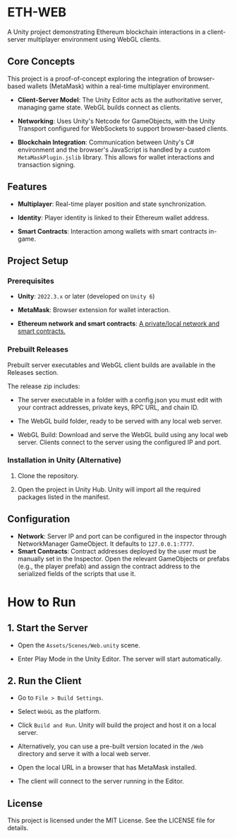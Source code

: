# ETH-WEB

A Unity project demonstrating Ethereum blockchain interactions in a client-server multiplayer environment using WebGL clients.

## Core Concepts

This project is a proof-of-concept exploring the integration of browser-based wallets (MetaMask) within a real-time multiplayer environment.

-  **Client-Server Model**: The Unity Editor acts as the authoritative server, managing game state. WebGL builds connect as clients.

-  **Networking**: Uses Unity's Netcode for GameObjects, with the Unity Transport configured for WebSockets to support browser-based clients.
  
-  **Blockchain Integration**: Communication between Unity's C# environment and the browser's JavaScript is handled by a custom `MetaMaskPlugin.jslib` library. This allows for wallet interactions and transaction signing.

## Features

-  **Multiplayer**: Real-time player position and state synchronization.

-  **Identity**: Player identity is linked to their Ethereum wallet address.

-  **Smart Contracts**: Interaction among wallets with smart contracts in-game.

## Project Setup

### Prerequisites

-  **Unity**: `2022.3.x` or later (developed on `Unity 6`)

-  **MetaMask**: Browser extension for wallet interaction.

-  **Ethereum network and smart contracts**: [A private/local network and smart contracts.](https://github.com/ETH-Unity/EthNetwork)

### Prebuilt Releases

Prebuilt server executables and WebGL client builds are available in the Releases section.

The release zip includes:

- The server executable in a folder with a config.json you must edit with your contract addresses, private keys, RPC URL, and chain ID.

- The WebGL build folder, ready to be served with any local web server.

- WebGL Build: Download and serve the WebGL build using any local web server. Clients connect to the server using the configured IP and port.

### Installation in Unity (Alternative)

1. Clone the repository.

2. Open the project in Unity Hub. Unity will import all the required packages listed in the manifest.

## Configuration

-  **Network**: Server IP and port can be configured in the inspector through NetworkManager GameObject. It defaults to `127.0.0.1:7777`.
-  **Smart Contracts**: Contract addresses deployed by the user must be manually set in the Inspector. Open the relevant GameObjects or prefabs (e.g., the player prefab) and assign the contract address to the serialized fields of the scripts that use it.

# How to Run

## 1. Start the Server

- Open the `Assets/Scenes/Web.unity` scene.

- Enter Play Mode in the Unity Editor. The server will start automatically.

## 2. Run the Client

- Go to `File > Build Settings`.

- Select `WebGL` as the platform.

- Click `Build and Run`. Unity will build the project and host it on a local server.

- Alternatively, you can use a pre-built version located in the `/Web` directory and serve it with a local web server.

- Open the local URL in a browser that has MetaMask installed.

- The client will connect to the server running in the Editor.

## License

This project is licensed under the MIT License. See the LICENSE file for details.
